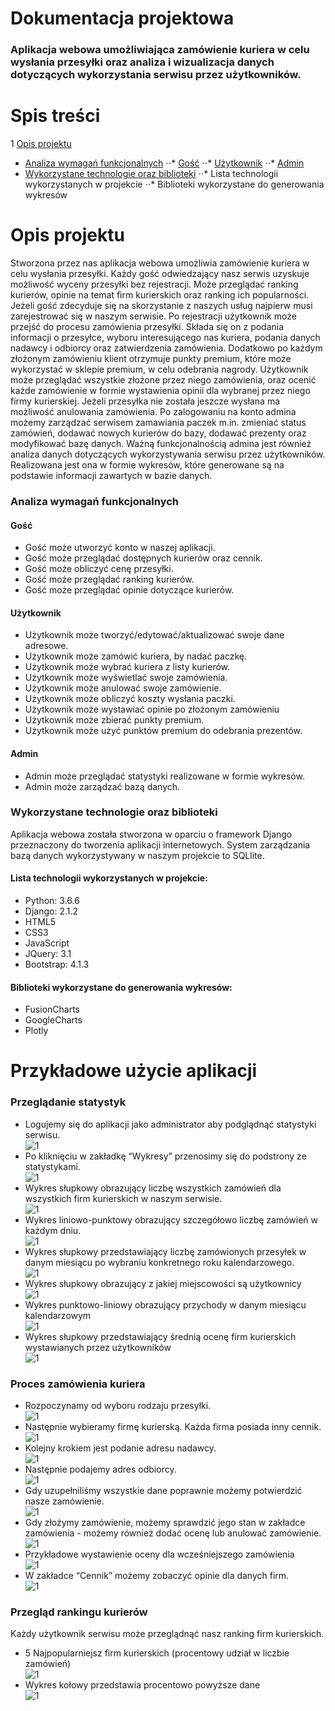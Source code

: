 # Dokumentacja projektowa

### Aplikacja webowa umożliwiająca zamówienie kuriera w celu wysłania przesyłki oraz analiza i wizualizacja danych dotyczących wykorzystania serwisu przez użytkowników.


# Spis treści
1 [Opis projektu](#opis-projektu)
  - [Analiza wymagań funkcjonalnych](#analiza-wymagań-funkcjonalnych)
  ⋅⋅* [Gość](#gość)
  ⋅⋅* [Użytkownik](#użytkownik)
  ⋅⋅* [Admin](#admin)
  - [Wykorzystane technologie oraz biblioteki](#wykorzystane-technologie-oraz-biblioteki)
  ⋅⋅* Lista technologii wykorzystanych w projekcie
  ⋅⋅* Biblioteki wykorzystane do generowania wykresów
 
# Opis projektu
Stworzona przez nas aplikacja webowa umożliwia zamówienie kuriera w celu
wysłania przesyłki. Każdy gość odwiedzający nasz serwis uzyskuje możliwość wyceny
przesyłki bez rejestracji. Może przeglądać ranking kurierów, opinie na temat firm kurierskich
oraz ranking ich popularności. Jeżeli gość zdecyduje się na skorzystanie z naszych usług
najpierw musi zarejestrować się w naszym serwisie. Po rejestracji użytkownik może przejść
do procesu zamówienia przesyłki. Składa się on z podania informacji o przesyłce, wyboru
interesującego nas kuriera, podania danych nadawcy i odbiorcy oraz zatwierdzenia
zamówienia. Dodatkowo po każdym złożonym zamówieniu klient otrzymuje punkty premium,
które może wykorzystać w sklepie premium, w celu odebrania nagrody. Użytkownik może
przeglądać wszystkie złożone przez niego zamówienia, oraz ocenić każde zamówienie
w formie wystawienia opinii dla wybranej przez niego firmy kurierskiej. Jeżeli przesyłka nie
została jeszcze wysłana ma możliwość anulowania zamówienia. Po zalogowaniu na konto
admina możemy zarządzać serwisem zamawiania paczek m.in. zmieniać status zamówień,
dodawać nowych kurierów do bazy, dodawać prezenty oraz modyfikować bazę danych.
Ważną funkcjonalnością admina jest również analiza danych dotyczących wykorzystywania
serwisu przez użytkowników. Realizowana jest ona w formie wykresów, które generowane
są na podstawie informacji zawartych w bazie danych.

### Analiza wymagań funkcjonalnych
#### Gość
- Gość może utworzyć konto w naszej aplikacji.
- Gość może przeglądać dostępnych kurierów oraz cennik.
- Gość może obliczyć cenę przesyłki.
- Gość może przeglądać ranking kurierów.
- Gość może przeglądać opinie dotyczące kurierów.
#### Użytkownik
- Użytkownik może tworzyć/edytować/aktualizować swoje dane adresowe.
- Użytkownik może zamówić kuriera, by nadać paczkę.
- Użytkownik może wybrać kuriera z listy kurierów.
- Użytkownik może wyświetlać swoje zamówienia.
- Użytkownik może anulować swoje zamówienie.
- Użytkownik może obliczyć koszty wysłania paczki.
- Użytkownik może wystawiać opinie po złożonym zamówieniu
- Użytkownik może zbierać punkty premium.
- Użytkownik może użyć punktów premium do odebrania prezentów.
#### Admin
- Admin może przeglądać statystyki realizowane w formie wykresów.
- Admin może zarządzać bazą danych.


### Wykorzystane technologie oraz biblioteki
Aplikacja webowa została stworzona w oparciu o framework Django przeznaczony
do tworzenia aplikacji internetowych. System zarządzania bazą danych wykorzystywany
w naszym projekcie to SQLlite.
#### Lista technologii wykorzystanych w projekcie:
- Python: 3.6.6
- Django: 2.1.2
- HTML5
- CSS3
- JavaScript
- JQuery: 3.1
- Bootstrap: 4.1.3
#### Biblioteki wykorzystane do generowania wykresów:
- FusionCharts
- GoogleCharts
- Plotly

# Przykładowe użycie aplikacji
### Przeglądanie statystyk
- Logujemy się do aplikacji jako administrator aby podglądnąć statystyki serwisu.
<br />![1](screenshots/Image-1.png) <br/>
- Po kliknięciu w zakładkę “Wykresy” przenosimy się do podstrony ze statystykami.
<br />![1](screenshots/Image-2.png) <br/>
- Wykres słupkowy obrazujący liczbę wszystkich zamówień dla wszystkich firm kurierskich w naszym serwisie.
<br />![1](screenshots/Image-3.png) <br/>
- Wykres liniowo-punktowy obrazujący szczegółowo liczbę zamówień w każdym dniu.
<br />![1](screenshots/Image-4.png) <br/>
- Wykres słupkowy przedstawiający liczbę zamówionych przesyłek w danym miesiącu
po wybraniu konkretnego roku kalendarzowego.
<br />![1](screenshots/Image-5.png) <br/>
- Wykres słupkowy obrazujący z jakiej miejscowości są użytkownicy
<br />![1](screenshots/Image-6.png) <br/>
- Wykres punktowo-liniowy obrazujący przychody w danym miesiącu kalendarzowym
<br />![1](screenshots/Image-7.png) <br/>
- Wykres słupkowy przedstawiający średnią ocenę firm kurierskich wystawianych
przez użytkowników
<br />![1](screenshots/Image-8.png) <br/>

### Proces zamówienia kuriera
- Rozpoczynamy od wyboru rodzaju przesyłki.
<br />![1](screenshots/Image-9.png) <br/>
- Następnie wybieramy firmę kurierską. Każda firma posiada inny cennik.
<br />![1](screenshots/Image-10.png) <br/>
- Kolejny krokiem jest podanie adresu nadawcy.
<br />![1](screenshots/Image-11.png) <br/>
- Następnie podajemy adres odbiorcy.
<br />![1](screenshots/Image-12.png) <br/>
- Gdy uzupełniliśmy wszystkie dane poprawnie możemy potwierdzić nasze
zamówienie.
<br />![1](screenshots/Image-13.png) <br/>
- Gdy złożymy zamówienie, możemy sprawdzić jego stan w zakładce zamówienia -
możemy również dodać ocenę lub anulować zamówienie.
<br />![1](screenshots/Image-14.png) <br/>
- Przykładowe wystawienie oceny dla wcześniejszego zamówienia
<br />![1](screenshots/Image-15.png) <br/>
- W zakładce “Cennik” możemy zobaczyć opinie dla danych firm.
<br />![1](screenshots/Image-16.png) <br/>

### Przegląd rankingu kurierów
Każdy użytkownik serwisu może przeglądnąć nasz ranking firm kurierskich.
- 5 Najpopularniejsz firm kurierskich (procentowy udział w liczbie zamówień)
<br />![1](screenshots/Image-17.png) <br/>
- Wykres kołowy przedstawia procentowo powyższe dane
<br />![1](screenshots/Image-18.png) <br/>
